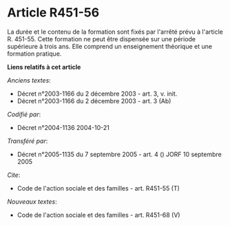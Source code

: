 # Article R451-56

La durée et le contenu de la formation sont fixés par l'arrêté prévu à l'article R. 451-55. Cette formation ne peut être
dispensée sur une période supérieure à trois ans. Elle comprend un enseignement théorique et une formation pratique.

**Liens relatifs à cet article**

_Anciens textes_:

  - Décret n°2003-1166 du 2 décembre 2003 - art. 3, v. init.
  - Décret n°2003-1166 du 2 décembre 2003 - art. 3 (Ab)

_Codifié par_:

  - Décret n°2004-1136 2004-10-21

_Transféré par_:

  - Décret n°2005-1135 du 7 septembre 2005 - art. 4 () JORF 10 septembre 2005

_Cite_:

  - Code de l'action sociale et des familles - art. R451-55 (T)

_Nouveaux textes_:

  - Code de l'action sociale et des familles - art. R451-68 (V)
